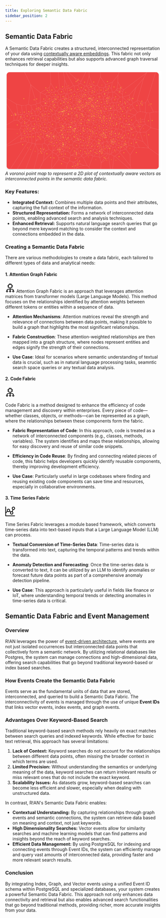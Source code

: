 ```yaml
---
title: Exploring Semantic Data Fabric
sidebar_position: 2
---
```


## Semantic Data Fabric
A Semantic Data Fabric creates a structured, interconnected representation of your data using [contextually aware embeddings](./contextually_aware_embedding.md). This fabric not only enhances retrieval capabilities but also supports advanced graph traversal techniques for deeper insights.

![Semantic Data Fabric](../assets/get-started/Seamantic_data_fabric.png)
*A voronoi point map to represent a 2D plot of contextually aware vectors as interconnected points in the semantic data fabric.*
<br />

### Key Features:
 - **Integrated Context:** Combines multiple data points and their attributes, capturing the full context of the information.
 - **Structured Representation:** Forms a network of interconnected data points, enabling advanced search and analysis techniques.
 - **Enhanced Retrieval:** Supports natural language search queries that go beyond mere keyword matching to consider the context and connections embedded in the data.

### Creating a Semantic Data Fabric
There are various methodologies to create a data fabric, each tailored to different types of data and analytical needs:

#### 1. **Attention Graph Fabric**
![index](../assets/advanced/CF_logo.png)
Attention Graph Fabric is an approach that leverages attention matrices from transformer models (Large Language Models). This method focuses on the relationships identified by attention weights between different tokens or entities within a sequence of data.

- **Attention Mechanisms**: Attention matrices reveal the strength and relevance of connections between data points, making it possible to build a graph that highlights the most significant relationships.

- **Fabric Construction**: These attention-weighted relationships are then mapped into a graph structure, where nodes represent entities and edges signify the strength of their connections.

- **Use Case**: Ideal for scenarios where semantic understanding of textual data is crucial, such as in natural language processing tasks, seamntic search space queries or any textual data analysis.

#### 2. **Code Fabric**
![index](../assets/advanced/CF_logo.png)

Code Fabric is a method designed to enhance the efficiency of code management and discovery within enterprises. Every piece of code—whether classes, objects, or methods—can be represented as a graph, where the relationships between these components form the fabric.

- **Fabric Representation of Code**: In this approach, code is treated as a network of interconnected components (e.g., classes, methods, variables). The system identifies and maps these relationships, allowing for easy discovery and reuse of similar code snippets.

- **Efficiency in Code Reuse**: By finding and connecting related pieces of code, this fabric helps developers quickly identify reusable components, thereby improving development efficiency.

- **Use Case**: Particularly useful in large codebases where finding and reusing existing code components can save time and resources, especially in collaborative environments.

#### 3. **Time Series Fabric**
![index](../assets/advanced/TSF_logo.png)

Time Series Fabric leverages a module based framework, which converts time-series data into text-based inputs that a Large Language Model (LLM) can process.

- **Textual Conversion of Time-Series Data**: Time-series data is transformed into text, capturing the temporal patterns and trends within the data.

- **Anomaly Detection and Forecasting**: Once the time-series data is converted to text, it can be utilized by an LLM to identify anomalies or forecast future data points as part of a comprehensive anomaly detection pipeline.

- **Use Case**: This approach is particularly useful in fields like finance or IoT, where understanding temporal trends or detecting anomalies in time-series data is critical.


## Semantic Data Fabric and Event Management

### Overview

 R!AN leverages the power of [event-driven architecture](../guides/generated_events.md), where events are not just isolated occurrences but interconnected data points that collectively form a semantic network. By utilizing relational databases like Postgres, the system can manage connections and high-dimensional data, offering search capabilities that go beyond traditional keyword-based or index based searches.

### How Events Create the Semantic Data Fabric

Events serve as the fundamental units of data that are stored, interconnected, and queried to build a Semantic Data Fabric. The interconnectivity of events is managed through the use of unique **Event IDs** that links vector events, index events, and graph events.


### Advantages Over Keyword-Based Search

Traditional keyword-based search methods rely heavily on exact matches between search queries and indexed keywords. While effective for basic text retrieval, this approach has several limitations:

1. **Lack of Context:** Keyword searches do not account for the relationships between different data points, often missing the broader context in which terms are used.
2. **Limited Precision:** Without understanding the semantics or underlying meaning of the data, keyword searches can return irrelevant results or miss relevant ones that do not include the exact keyword.
3. **Scalability Issues:** As datasets grow, keyword-based searches can become less efficient and slower, especially when dealing with unstructured data.

In contrast, R!AN's Semantic Data Fabric enables:

- **Contextual Understanding:** By capturing relationships through graph events and semantic connections, the system can retrieve data based on meaning and context, not just keywords.
- **High Dimensionality Searches:** Vector events allow for similarity searches and machine learning models that can find patterns and insights beyond the reach of keyword searches.
- **Efficient Data Management:** By using PostgreSQL for indexing and connecting events through Event IDs, the system can efficiently manage and query vast amounts of interconnected data, providing faster and more relevant search results.

### Conclusion

By integrating Index, Graph, and Vector events using a unified Event ID schema within PostgreSQL and specialized databases, your system creates a powerful Semantic Data Fabric. This approach not only enhances data connectivity and retrieval but also enables advanced search functionalities that go beyond traditional methods, providing richer, more accurate insights from your data.